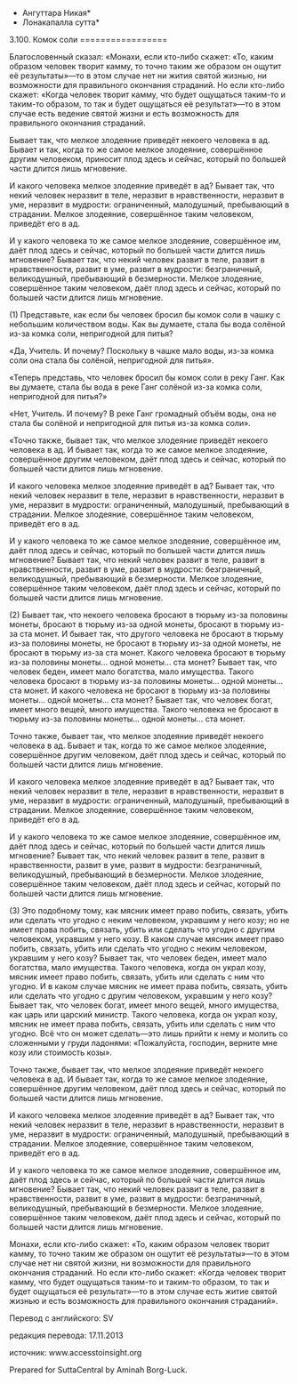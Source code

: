 * Ангуттара Никая*
* Лонакапалла сутта*

3\.100\. Комок соли
\=\=\=\=\=\=\=\=\=\=\=\=\=\=\=\=\=

Благословенный сказал: «Монахи, если кто\-либо скажет: «То, каким образом человек творит камму, то точно таким же образом он ощутит её результаты»—то в этом случае нет ни жития святой жизнью, ни возможности для правильного окончания страданий\. Но если кто\-либо скажет: «Когда человек творит камму, что будет ощущаться таким\-то и таким\-то образом, то так и будет ощущаться её результат»—то в этом случае есть ведение святой жизни и есть возможность для правильного окончания страданий\.

Бывает так, что мелкое злодеяние приведёт некоего человека в ад\. Бывает и так, когда то же самое мелкое злодеяние, совершённое другим человеком, приносит плод здесь и сейчас, который по большей части длится лишь мгновение\.

И какого человека мелкое злодеяние приведёт в ад? Бывает так, что некий человек неразвит в теле, неразвит в нравственности, неразвит в уме, неразвит в мудрости: ограниченный, малодушный, пребывающий в страдании\. Мелкое злодеяние, совершённое таким человеком, приведёт его в ад\.

И у какого человека то же самое мелкое злодеяние, совершённое им, даёт плод здесь и сейчас, который по большей части длится лишь мгновение? Бывает так, что некий человек развит в теле, развит в нравственности, развит в уме, развит в мудрости: безграничный, великодушный, пребывающий в безмерности\. Мелкое злодеяние, совершённое таким человеком, даёт плод здесь и сейчас, который по большей части длится лишь мгновение\.

\(1\) Представьте, как если бы человек бросил бы комок соли в чашку с небольшим количеством воды\. Как вы думаете, стала бы вода солёной из\-за комка соли, непригодной для питья?

«Да, Учитель\. И почему? Поскольку в чашке мало воды, из\-за комка соли она стала бы солёной, непригодной для питья»\.

«Теперь представь, что человек бросил бы комок соли в реку Ганг\. Как вы думаете, стала бы вода в реке Ганг солёной из\-за комка соли, непригодной для питья?»

«Нет, Учитель\. И почему? В реке Ганг громадный объём воды, она не стала бы солёной и непригодной для питья из\-за комка соли»\.

«Точно также, бывает так, что мелкое злодеяние приведёт некоего человека в ад\. И бывает так, когда то же самое мелкое злодеяние, совершённое другим человеком, даёт плод здесь и сейчас, который по большей части длится лишь мгновение\.

И какого человека мелкое злодеяние приведёт в ад? Бывает так, что некий человек неразвит в теле, неразвит в нравственности, неразвит в уме, неразвит в мудрости: ограниченный, малодушный, пребывающий в страдании\. Мелкое злодеяние, совершённое таким человеком, приведёт его в ад\.

И у какого человека то же самое мелкое злодеяние, совершённое им, даёт плод здесь и сейчас, который по большей части длится лишь мгновение? Бывает так, что некий человек развит в теле, развит в нравственности, развит в уме, развит в мудрости: безграничный, великодушный, пребывающий в безмерности\. Мелкое злодеяние, совершённое таким человеком, даёт плод здесь и сейчас, который по большей части длится лишь мгновение\.

\(2\) Бывает так, что некоего человека бросают в тюрьму из\-за половины монеты, бросают в тюрьму из\-за одной монеты, бросают в тюрьму из\-за ста монет\. И бывает так, что другого человека не бросают в тюрьму из\-за половины монеты, не бросают в тюрьму из\-за одной монеты, не бросают в тюрьму из\-за ста монет\. Какого человека бросают в тюрьму из\-за половины монеты… одной монеты… ста монет? Бывает так, что человек беден, имеет мало богатства, мало имущества\. Такого человека бросают в тюрьму из\-за половины монеты… одной монеты… ста монет\. И какого человека не бросают в тюрьму из\-за половины монеты… одной монеты… ста монет? Бывает так, что человек богат, имеет много вещей, много имущества\. Такого человека не бросают в тюрьму из\-за половины монеты… одной монеты… ста монет\.

Точно также, бывает так, что мелкое злодеяние приведёт некоего человека в ад\. Бывает и так, когда то же самое мелкое злодеяние, совершённое другим человеком, даёт плод здесь и сейчас, который по большей части длится лишь мгновение\.

И какого человека мелкое злодеяние приведёт в ад? Бывает так, что некий человек неразвит в теле, неразвит в нравственности, неразвит в уме, неразвит в мудрости: ограниченный, малодушный, пребывающий в страдании\. Мелкое злодеяние, совершённое таким человеком, приведёт его в ад\.

И у какого человека то же самое мелкое злодеяние, совершённое им, даёт плод здесь и сейчас, который по большей части длится лишь мгновение? Бывает так, что некий человек развит в теле, развит в нравственности, развит в уме, развит в мудрости: безграничный, великодушный, пребывающий в безмерности\. Мелкое злодеяние, совершённое таким человеком, даёт плод здесь и сейчас, который по большей части длится лишь мгновение\.

\(3\) Это подобному тому, как мясник имеет право побить, связать, убить или сделать что угодно с неким человеком, укравшим у него козу; но не имеет права побить, связать, убить или сделать что угодно с другим человеком, укравшим у него козу\. В каком случае мясник имеет право побить, связать, убить или сделать что угодно с неким человеком, укравшим у него козу? Бывает так, что человек беден, имеет мало богатства, мало имущества\. Такого человека, когда он украл козу, мясник имеет право побить, связать, убить или сделать с ним что угодно\. И в каком случае мясник не имеет права побить, связать, убить или сделать что угодно с другим человеком, укравшим у него козу? Бывает так, что человек богат, имеет много вещей, много имущества, как царь или царский министр\. Такого человека, когда он украл козу, мясник не имеет права побить, связать, убить или сделать с ним что угодно\. Всё что он может сделать—это лишь прийти к нему и молить со сложенными у груди ладонями: «Пожалуйста, господин, верните мне козу или стоимость козы»\.

Точно также, бывает так, что мелкое злодеяние приведёт некоего человека в ад\. И бывает так, когда то же самое мелкое злодеяние, совершённое другим человеком, даёт плод здесь и сейчас, который по большей части длится лишь мгновение\.

И какого человека мелкое злодеяние приведёт в ад? Бывает так, что некий человек неразвит в теле, неразвит в нравственности, неразвит в уме, неразвит в мудрости: ограниченный, малодушный, пребывающий в страдании\. Мелкое злодеяние, совершённое таким человеком, приведёт его в ад\.

И у какого человека то же самое мелкое злодеяние, совершённое им, даёт плод здесь и сейчас, который по большей части длится лишь мгновение? Бывает так, что некий человек развит в теле, развит в нравственности, развит в уме, развит в мудрости: безграничный, великодушный, пребывающий в безмерности\. Мелкое злодеяние, совершённое таким человеком, даёт плод здесь и сейчас, который по большей части длится лишь мгновение\.

Монахи, если кто\-либо скажет: «То, каким образом человек творит камму, то точно таким же образом он ощутит её результаты»—то в этом случае нет ни святой жизни, ни возможности для правильного окончания страданий\. Но если кто\-либо скажет: «Когда человек творит камму, что будет ощущаться таким\-то и таким\-то образом, то так и будет ощущаться её результат»—то в этом случае есть житие святой жизнью и есть возможность для правильного окончания страданий»\.

Перевод с английского: SV

редакция перевода: 17\.11\.2013

источник: www\.accesstoinsight\.org

Prepared for SuttaCentral by Aminah Borg\-Luck\.